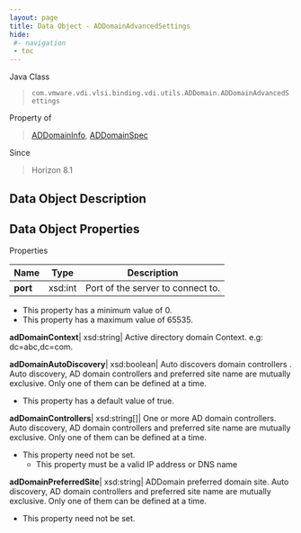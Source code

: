 ```yaml
---
layout: page
title: Data Object - ADDomainAdvancedSettings
hide:
 #- navigation
 - toc
---
```






Java Class  
> `com.vmware.vdi.vlsi.binding.vdi.utils.ADDomain.ADDomainAdvancedSettings`

Property of  
> [ADDomainInfo](vdi.utils.ADDomain.ADDomainInfo.md#field_detail), [ADDomainSpec](vdi.utils.ADDomain.ADDomainSpec.md#field_detail)

Since  
> Horizon 8.1


## Data Object Description 

## Data Object Properties

Properties

Name |  Type |  Description   
---|---|---  
**port**|  xsd:int|  Port of the server to connect to.   


  * This property has a minimum value of 0. 
  * This property has a maximum value of 65535. 

  
**adDomainContext**|  xsd:string|  Active directory domain Context. e.g: dc=abc,dc=com.   
  
**adDomainAutoDiscovery**|  xsd:boolean|  Auto discovers domain controllers . Auto discovery, AD domain controllers and preferred site name are mutually exclusive. Only one of them can be defined at a time.   


  * This property has a default value of true.

  
**adDomainControllers**|  xsd:string[]|  One or more AD domain controllers. Auto discovery, AD domain controllers and preferred site name are mutually exclusive. Only one of them can be defined at a time.   


* This property need not be set.
  * This property must be a valid IP address or DNS name 

  
**adDomainPreferredSite**|  xsd:string|  ADDomain preferred domain site. Auto discovery, AD domain controllers and preferred site name are mutually exclusive. Only one of them can be defined at a time.   


* This property need not be set.

  
  
  

  
  
